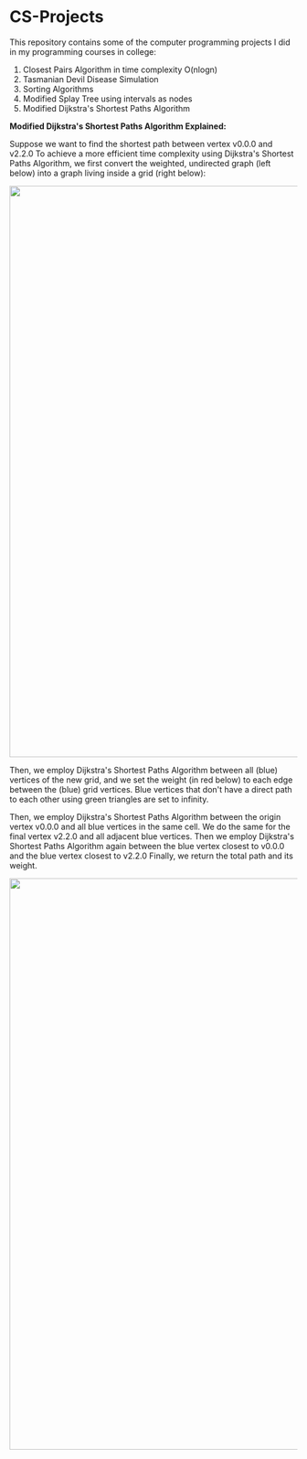 # CS-Projects
This repository contains some of the computer programming projects I did in my programming courses in college:

1) Closest Pairs Algorithm in time complexity O(nlogn)
2) Tasmanian Devil Disease Simulation
3) Sorting Algorithms
4) Modified Splay Tree using intervals as nodes
5) Modified Dijkstra's Shortest Paths Algorithm

**Modified Dijkstra's Shortest Paths Algorithm Explained:**

Suppose we want to find the shortest path between vertex v0.0.0 and v2.2.0
To achieve a more efficient time complexity using Dijkstra's Shortest Paths Algorithm, we first convert the weighted, undirected graph (left below) into a graph living inside a grid (right below):

<img src="https://github.com/reynaldop96/PICTURES/blob/master/pic6.png" width="1000">

Then, we employ Dijkstra's Shortest Paths Algorithm between all (blue) vertices of the new grid, and we set the weight (in red below) to each edge between the (blue) grid vertices.  Blue vertices that don't have a direct path to each other using green triangles are set to infinity. 

Then, we employ Dijkstra's Shortest Paths Algorithm between the origin vertex v0.0.0 and all blue vertices in the same cell. We do the same for the final vertex v2.2.0 and all adjacent blue vertices. Then we employ Dijkstra's Shortest Paths Algorithm again between the blue vertex closest to v0.0.0 and the blue vertex closest to v2.2.0
Finally, we return the total path and its weight. 

<img src="https://github.com/reynaldop96/PICTURES/blob/master/pic7.png" width="1000">
